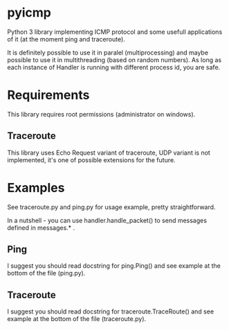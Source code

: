 pyicmp
======

Python 3 library implementing ICMP protocol and some usefull
applications of it (at the moment ping and traceroute).

It is definitely possible to use it in paralel (multiprocessing)
and maybe possible to use it in multithreading (based on random numbers).
As long as each instance of Handler is running with different
process id, you are safe.

Requirements
============

This library requires root permissions (administrator on windows).

Traceroute
----------

This library uses Echo Request variant of traceroute, UDP variant is not
implemented, it's one of possible extensions for the future.

Examples
========

See traceroute.py and ping.py for usage example, pretty straightforward.

In a nutshell - you can use handler.handle_packet() to send messages defined
in messages.* .

Ping
----

I suggest you should read docstring for ping.Ping() and see example at
the bottom of the file (ping.py).

Traceroute 
----------

I suggest you should read docstring for traceroute.TraceRoute() and see example at
the bottom of the file (traceroute.py).
